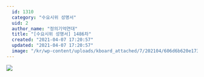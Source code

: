 ```yaml
---
  id: 1310
  category: "수요시위 성명서"
  uid: 2
  author_name: "정의기억연대"
  title: "[수요시위 성명서] 1486차"
  created: "2021-04-07 17:20:57"
  updated: "2021-04-07 17:20:57"
  image: "/kr/wp-content/uploads/kboard_attached/7/202104/606d6b620e1732541097.jpg"
---
```

![](/kr/wp-content/uploads/kboard_attached/7/202104/606d6b620e1732541097.jpg)